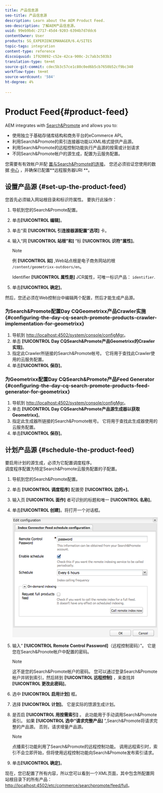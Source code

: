 ```yaml
---
title: 产品信息源
seo-title: 产品信息源
description: Learn about the AEM Product Feed.
seo-description: 了解AEM产品信息源。
uuid: 99eb9bdc-2717-45d4-9203-6394b7d7ddc6
contentOwner: User
products: SG_EXPERIENCEMANAGER/6.4/SITES
topic-tags: integration
content-type: reference
discoiquuid: 1f920892-c52e-42ca-900c-2c7ab3c503b3
translation-type: tm+mt
source-git-commit: cdec5b3c57ce1c80c0ed6b5cb7650b52cf9bc340
workflow-type: tm+mt
source-wordcount: '584'
ht-degree: 4%

---
```



# Product Feed{#product-feed}

AEM integrates with [Search&amp;Promote](https://www.adobe.com/solutions/testing-targeting/searchandpromote.html) and allows you to:

* 使用独立于基础存储库结构和商务平台的eCommerce API。
* 利用Search&amp;Promote的索引连接器功能以XML格式提供产品源。
* 利用Search&amp;Promote的远程控制功能执行产品源的按需或计划请求
* 不同Search&amp;Promote帐户的源生成，配置为云服务配置。

您需要有有效帐户并配 [置与Search&amp;Promote的连接](/help/sites-administering/search-and-promote.md#configuring-the-connection-to-search-promote)。 您还必须验证您使用的数据 [中心](/help/sites-administering/search-and-promote.md#configuring-the-data-center) ，并确保已配置**远程服务器URI **。

## 设置产品源 {#set-up-the-product-feed}

您首先必须输入网站根目录和标识符属性。 要执行此操作：

1. 导航到您的Search&amp;Promote配置。
1. 单击&#x200B;**[!UICONTROL 编辑]**。
1. 单击“索 **[!UICONTROL 引连接器源配置”选项]** 卡。
1. 输入“网 **[!UICONTROL 站根”和]** “标 **[!UICONTROL 识符”属性]**。

   >[!NOTE]
   >
   >例 **[!UICONTROL 如]** ,Web站点根是电子商务网站的根 `/content/geometrixx-outdoors/en`。
   >
   >Identifier **[!UICONTROL 属性是]** JCR属性，可唯一标识产品： `identifier`.

1. 单击&#x200B;**[!UICONTROL 确定]**。

然后，您还必须在Web控制台中编辑两个配置，然后才能生成产品源。

### 为Search&amp;Promote配置Day CQGeometrixx产品Crawler实施 {#configuring-the-day-cq-search-promote-products-crawler-implementation-for-geometrixx}

1. 导航到 [http://localhost:4502/system/console/configMgr](http://localhost:4502/system/console/configMgr)。
1. 单击 **[!UICONTROL Day CQSearch&amp;Promote产品Geometrixx的Crawler实现]**。
1. 指定此Crawler所链接的Search&amp;Promote帐号。 它将用于查找此Crawler使用的云服务配置。
1. 单击&#x200B;**[!UICONTROL 保存]**。

### 为Geometrixx配置Day CQSearch&amp;Promote产品Feed Generator {#configuring-the-day-cq-search-promote-products-feed-generator-for-geometrixx}

1. 导航到 [http://localhost:4502/system/console/configMgr](http://localhost:4502/system/console/configMgr)。
1. 单击 **[!UICONTROL Day CQSearch&amp;Promote产品源生成器以获取Geometrixx]**。
1. 指定此生成器所链接的Search&amp;Promote帐号。 它将用于查找此生成器使用的云服务配置。
1. 单击&#x200B;**[!UICONTROL 保存]**。

## 计划产品源 {#schedule-the-product-feed}

要启用计划的源生成，必须为它配置调度程序。\
调度程序配置为特定Search&amp;Promote云服务配置的子配置。

1. 导航到您的Search&amp;Promote配置。
1. 单击 **[!UICONTROL 调度程序]** 配置旁 **[!UICONTROL 边的+]**。
1. 输入页 **[!UICONTROL 面作]** 者可识别的标题和唯一 **[!UICONTROL 名称]**。
1. 单击&#x200B;**[!UICONTROL 创建]**。将打开一个对话框。

   ![chlimage_1-108](assets/chlimage_1-108.png)

1. 输入“ **[!UICONTROL Remote Control Password]**（远程控制密码）”。 它是您在Search&amp;Pronote帐户中配置的密码。

   >[!NOTE]
   >
   >这不是您的Search&amp;Promote帐户的密码。 您可以通过登录Search&amp;Promote帐户并转到索引，然后转到 **[!UICONTROL 远程控制]** ，来查找并 **[!UICONTROL 更改此密码]**。

1. 选中 **[!UICONTROL 启用计划]** 框。
1. 选择 **[!UICONTROL 计划]**。 它是实际的馈源生成计划。
1. 是否启 **[!UICONTROL 用按需索引]** 。 此功能用于手动调用Search&amp;Promote索引。 如果 **[!UICONTROL 选中“请求完整产品]** ”,Search&amp;Promote将请求完整的产品源。 否则，请求增量产品源。

   >[!NOTE]
   >
   >点播索引功能利用了Search&amp;Promote的远程控制功能。 调用远程索引时，索引不会立即开始，但将使用远程控制功能向Search&amp;Promote发布索引请求。

1. 单击&#x200B;**[!UICONTROL 确定]**。

现在，您已配置了所有内容，所以您可以看到一个XML页面，其中包含所配置网站根目录下的所有产品： [http://localhost:4502/etc/commerce/searchpromote/feed/full](http://localhost:4502/etc/commerce/searchpromote/feed/full)。
